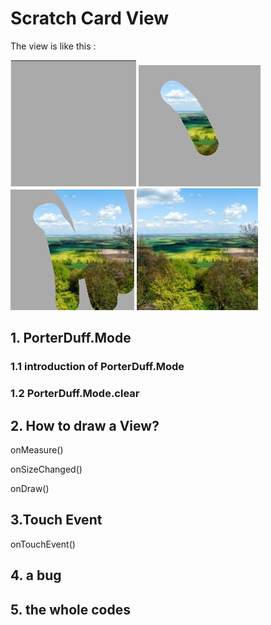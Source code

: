 # Scratch Card View

The view is like this : 

![](/imgs/Scratch001.jpg)
![](/imgs/Scratch002.jpg)
![](/imgs/Scratch003.jpg)
![](/imgs/Scratch004.jpg)

## 1. PorterDuff.Mode

### 1.1 introduction of PorterDuff.Mode

### 1.2 PorterDuff.Mode.clear



## 2. How to draw a View?
onMeasure()

onSizeChanged()

onDraw()


## 3.Touch Event
onTouchEvent()


## 4. a bug


## 5. the whole codes

